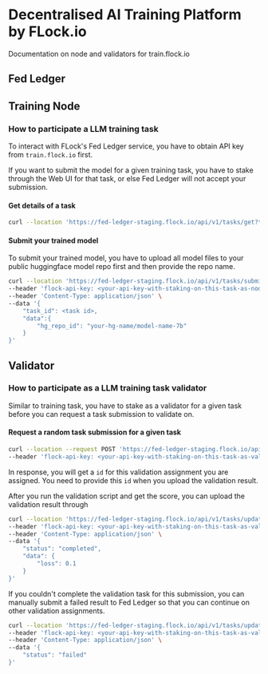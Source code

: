 # Decentralised AI Training Platform by FLock.io
Documentation on node and validators for train.flock.io

## Fed Ledger
## Training Node
### How to participate a LLM training task
To interact with FLock's Fed Ledger service, you have to obtain API key from `train.flock.io` first.

If you want to submit the model for a given training task, you have to stake through the Web UI for that task, or else Fed Ledger will not accept your submission.

#### Get details of a task

```bash
curl --location 'https://fed-ledger-staging.flock.io/api/v1/tasks/get?task_id=<task id>'
```

#### Submit your trained model
To submit your trained model, you have to upload all model files to your public huggingface model repo first and then provide the repo name.

```bash
curl --location 'https://fed-ledger-staging.flock.io/api/v1/tasks/submit-result' \
--header 'flock-api-key: <your-api-key-with-staking-on-this-task-as-node>' \
--header 'Content-Type: application/json' \
--data '{
    "task_id": <task id>,
    "data":{
        "hg_repo_id": "your-hg-name/model-name-7b"
    }
}'
```

## Validator

### How to participate as a LLM training task validator

Similar to training task, you have to stake as a validator for a given task before you can request a task submission to validate on.

#### Request a random task submission for a given task

```bash
curl --location --request POST 'https://fed-ledger-staging.flock.io/api/v1/tasks/request-validation-assignment/<task id>' \
--header 'flock-api-key: <your-api-key-with-staking-on-this-task-as-validator>'
```

In response, you will get a `id` for this validation assignment you are assigned. You need to provide this `id` when you upload the validation result.

After you run the validation script and get the score, you can upload the validation result through

```bash
curl --location 'https://fed-ledger-staging.flock.io/api/v1/tasks/update-validation-assignment/<assignment id>' \
--header 'flock-api-key: <your-api-key-with-staking-on-this-task-as-validator>' \
--header 'Content-Type: application/json' \
--data '{
    "status": "completed",
    "data": {
        "loss": 0.1
    }
}'
```

If you couldn't complete the validation task for this submission, you can manually submit a failed result to Fed Ledger so that you can continue on other validation assignments.

```bash
curl --location 'https://fed-ledger-staging.flock.io/api/v1/tasks/update-validation-assignment/<assignment id>' \
--header 'flock-api-key: <your-api-key-with-staking-on-this-task-as-validator>' \
--header 'Content-Type: application/json' \
--data '{
    "status": "failed"
}'
```
